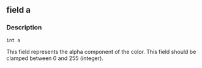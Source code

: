 ## field a ##

### Description ###
	int a
This field represents the alpha component of the color. This field should be clamped between 0 and 255 (integer).